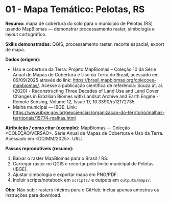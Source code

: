 # 01 - Mapa Temático: Pelotas, RS

**Resumo:** mapa de cobertura do solo para o município de Pelotas (RS) usando MapBiomas — demonstrar processamento raster, simbologia e layout cartográfico.

**Skills demonstradas:** QGIS, processamento raster, recorte espacial, export de mapa.

**Dados (origem):**
- Uso e cobertura da Terra: Projeto MapBiomas – Coleção 10 da Série Anual de Mapas de Cobertura e Uso da Terra do Brasil, acessado em 09/09/2025 através do link: https://brasil.mapbiomas.org/colecoes-mapbiomas/. Acesse a publicação científica de referência: Souza at. al. (2020) - Reconstructing Three Decades of Land Use and Land Cover Changes in Brazilian Biomes with Landsat Archive and Earth Engine - Remote Sensing, Volume 12, Issue 17, 10.3390/rs12172735.
- Malha municipal — IBGE. Link: https://www.ibge.gov.br/geociencias/organizacao-do-territorio/malhas-territoriais/15774-malhas.html

**Atribuição / como citar (exemplo):**
MapBiomas — Coleção <COLEÇÃO/VERSÃO>. Série Anual de Mapas de Cobertura e Uso da Terra. Acessado em <DD/MM/2025>. URL: <LINK>

**Passos reprodutíveis (resumo):**
1. Baixar o raster MapBiomas para o Brasil / RS.
2. Carregar raster no QGIS e recortar pelo limite municipal de Pelotas (IBGE).
3. Ajustar simbologia e exportar mapa em PNG/PDF.
4. Incluir scripts/notebook em `scripts/` e outputs em `outputs/maps/`.

**Obs:** Não subir rasters inteiros para o GitHub; inclua apenas amostras ou instruções para download.
